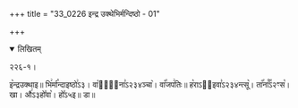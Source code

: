 +++
title = "33_0226 इन्द्र उक्थेभिर्मन्दिष्ठो - 01"

+++
<details open><summary>लिखितम्</summary>

२२६-१।

इ꣥न्द्रउक्थाइ॥ भि꣢र्मा꣡न्दाइष्ठो꣢ऽ३। वा꣡जा꣢᳐ना꣣ऽ२३४ञ्चा꣥। वा꣡꣯जप꣢तिः॥ ह꣡राऽ२᳐इवा꣣ऽ२३४न्त्सू꣥। ता꣡꣯ना꣰꣯ऽ२ꣳस꣡। खा। औ꣢ऽ३हो꣤वा꣥। हो꣤ऽ५इ॥ डा॥
</details>